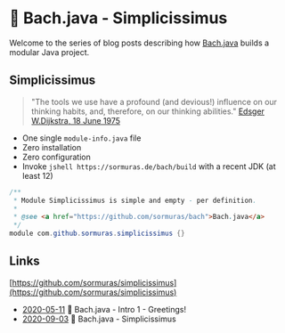 # 🎼 Bach.java - Simplicissimus

Welcome to the series of blog posts describing how [Bach.java](https://github.com/sormuras/bach) builds a modular Java project.

## Simplicissimus

> "The tools we use have a profound (and devious!) influence on our thinking habits, and, therefore, on our thinking abilities." [Edsger W.Dijkstra, 18 June 1975](https://www.cs.virginia.edu/~evans/cs655/readings/ewd498.html)

- One single `module-info.java` file
- Zero installation
- Zero configuration
- Invoke `jshell https://sormuras.de/bach/build` with a recent JDK (at least 12)

```java
/**
 * Module Simplicissimus is simple and empty - per definition.
 *
 * @see <a href="https://github.com/sormuras/bach">Bach.java</a>
 */
module com.github.sormuras.simplicissimus {}
```

## Links

[https://github.com/sormuras/simplicissimus](https://github.com/sormuras/simplicissimus)

- [2020-05-11](2020-05-11-bach-intro-1.md) 🎼 Bach.java - Intro 1 - Greetings!
- [2020-09-03](2020-09-03-bach-simplicissimus.md) 🎼 Bach.java - Simplicissimus
